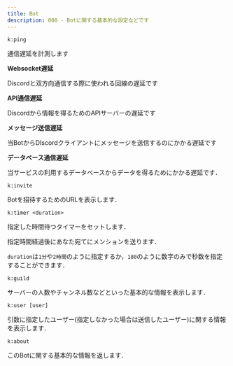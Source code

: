 ```yaml
---
title: Bot
description: 000 - Botに関する基本的な設定などです
---
```


<command 
  name="ping"
  :roles="[{name: '全員', color: 'blue'}]"
  :usages="['k:ping']">
<div>

`k:ping`

通信遅延を計測します

**Websocket遅延**

Discordと双方向通信する際に使われる回線の遅延です

**API通信遅延**

Discordから情報を得るためのAPIサーバーの遅延です

**メッセージ送信遅延**

当BotからDIscordクライアントにメッセージを送信するのにかかる遅延です 

**データベース通信遅延**

当サービスの利用するデータベースからデータを得るためにかかる遅延です．

</div>
</command>

<command 
  name="invite"
  :roles="[{name: '全員', color: 'blue'}]"
  :usages="['k:invite']">
<div>

`k:invite`

Botを招待するためのURLを表示します．

</div>
</command>

<command 
  name="timer"
  :roles="[{name: '全員', color: 'blue'}]"
  :usages="['k:timer 180', 'k:timer 5時間']">
<div>

`k:timer <duration>`

指定した時間待つタイマーをセットします．

指定時間経過後にあなた宛てにメンションを送ります．

`duration`は`1分`や`2時間`のように指定するか，`180`のように数字のみで秒数を指定することができます．

</div>
</command>

<command 
  name="guild"
  :aliases="['server']"
  :roles="[{name: 'サーバーOnly', color: 'green'}]"
  :usages="['k:guild', 'k:server']">
<div>

`k:guild`

サーバーの人数やチャンネル数などといった基本的な情報を表示します．

</div>
</command>

<command 
  name="user"
  :roles="[{name: '全員', color: 'blue'}]"
  :usages="['k:user @Someone', 'k:user']">
<div>

`k:user [user]`

引数に指定したユーザー(指定しなかった場合は送信したユーザー)に関する情報を表示します．

</div>
</command>

<command 
  name="about"
  :roles="[{name: '全員', color: 'blue'}]"
  :usages="['k:about']">
<div>

`k:about`

このBotに関する基本的な情報を返します．

</div>
</command>
